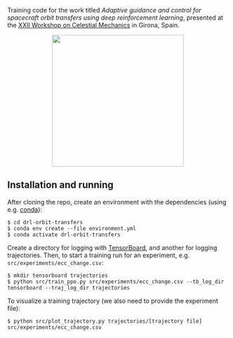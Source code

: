 Training code for the work titled _Adaptive guidance and control for spacecraft orbit transfers using deep reinforcement learning_, presented at the [XXII Workshop on Celestial Mechanics](https://jtmc2024.udg.edu/?page_id=89&lang=en) in Girona, Spain.

<p align="center">
  <img width="300px" src="https://github.com/jongoiko/orbit/blob/main/orbit.png">
</p>

## Installation and running

After cloning the repo, create an environment with the dependencies (using e.g. [conda](https://conda.io/projects/conda/en/latest/index.html)):

```
$ cd drl-orbit-transfers
$ conda env create --file environment.yml
$ conda activate drl-orbit-transfers
```

Create a directory for logging with [TensorBoard](https://www.tensorflow.org/tensorboard?hl=es-419), and another for logging trajectories.
Then, to start a training run for an experiment, e.g. `src/experiments/ecc_change.csv`:

```
$ mkdir tensorboard trajectories
$ python src/train_ppo.py src/experiments/ecc_change.csv --tb_log_dir tensorboard --traj_log_dir trajectories
```

To visualize a training trajectory (we also need to provide the experiment file):

```
$ python src/plot_trajectory.py trajectories/[trajectory file] src/experiments/ecc_change.csv
```
